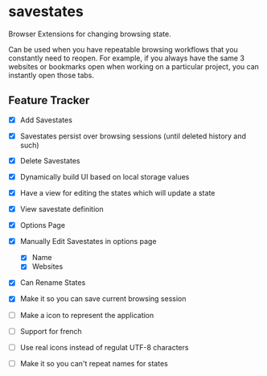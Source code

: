 # savestates
Browser Extensions for changing browsing state.

Can be used when you have repeatable browsing workflows that you constantly need to reopen. 
For example, if you always have the same 3 websites or bookmarks open when working on a particular project, you can instantly open those tabs. 



## Feature Tracker

- [x] Add Savestates
- [x] Savestates persist over browsing sessions (until deleted history and such)
- [x] Delete Savestates
- [x] Dynamically build UI based on local storage values
- [x] Have a view for editing the states which will update a state
- [x] View savestate definition
- [x] Options Page
- [x] Manually Edit Savestates in options page
    - [x] Name
    - [x] Websites
- [x] Can Rename States
- [x] Make it so you can save current browsing session

- [ ] Make a icon to represent the application
- [ ] Support for french
- [ ] Use real icons instead of regulat UTF-8 characters 
- [ ] Make it so you can't repeat names for states

